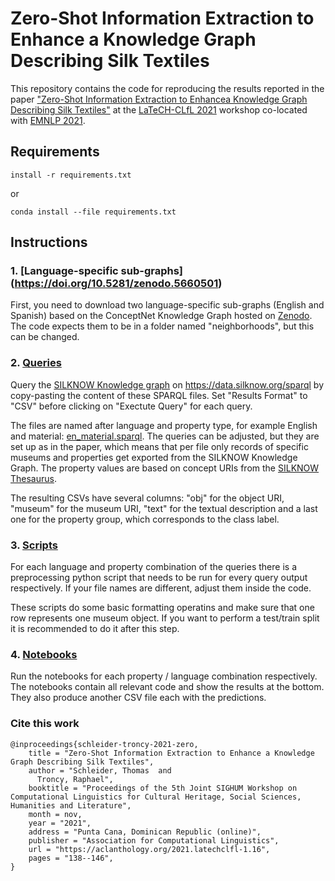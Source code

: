 # Zero-Shot Information Extraction to Enhance a Knowledge Graph Describing Silk Textiles


This repository contains the code for reproducing the results reported in the paper ["Zero-Shot Information Extraction to Enhancea Knowledge Graph Describing Silk Textiles"](https://aclanthology.org/2021.latechclfl-1.16/) at the [LaTeCH-CLfL 2021](https://sighum.wordpress.com/events/latech-clfl-2021/) workshop co-located with [EMNLP 2021](https://2021.emnlp.org/).


## Requirements

```
install -r requirements.txt
```

or

```
conda install --file requirements.txt
```

## Instructions 




### 1. [Language-specific sub-graphs] (https://doi.org/10.5281/zenodo.5660501)
   First, you need to download two language-specific sub-graphs (English and Spanish) based on the ConceptNet Knowledge Graph hosted on 
   [Zenodo](https://doi.org/10.5281/zenodo.5660501). The code expects them to be in a folder named "neighborhoods", but this can be changed.



### 2. [Queries](https://github.com/silknow/ZSL-KG-silk/tree/main/queries)
   Query the [SILKNOW Knowledge graph](https://ada.silknow.org) on https://data.silknow.org/sparql by copy-pasting the content of these SPARQL files. Set "Results    Format" to "CSV" before clicking on "Exectute Query" for each query.

   The files are named after language and property type, for example English and material: 
   [en_material.sparql](https://github.com/silknow/ZSL-KG-silk/blob/main/queries/en_material.sparql). The queries can be adjusted, but they are set up as in          the paper, which means that per file only records of specific museums and properties get exported from the SILKNOW Knowledge Graph. The property values are        based on concept URIs from the [SILKNOW Thesaurus](https://skosmos.silknow.org/thesaurus/en/).

   The resulting CSVs have several columns: "obj" for the object URI, "museum" for the museum URI, "text" for the textual description and a last one for the          property group, which corresponds to the class label. 

### 3. [Scripts](https://github.com/silknow/ZSL-KG-silk/tree/main/preprocessing)
For each language and property combination of the queries there is a preprocessing python script that needs to be run for every query output respectively. If your file names are different, adjust them inside the code.

These scripts do some basic formatting operatins and make sure that one row represents one museum object. If you want to perform a test/train split it is recommended to do it after this step.

### 4. [Notebooks](https://github.com/silknow/ZSL-KG-silk/tree/main/notebooks)
Run the notebooks for each property / language combination respectively. The notebooks contain all relevant code and show the results at the bottom. They also produce another CSV file each with the predictions. 


### Cite this work
```
@inproceedings{schleider-troncy-2021-zero,
    title = "Zero-Shot Information Extraction to Enhance a Knowledge Graph Describing Silk Textiles",
    author = "Schleider, Thomas  and
      Troncy, Raphael",
    booktitle = "Proceedings of the 5th Joint SIGHUM Workshop on Computational Linguistics for Cultural Heritage, Social Sciences, Humanities and Literature",
    month = nov,
    year = "2021",
    address = "Punta Cana, Dominican Republic (online)",
    publisher = "Association for Computational Linguistics",
    url = "https://aclanthology.org/2021.latechclfl-1.16",
    pages = "138--146",
}
```
